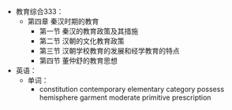 - 教育综合333：
	- 第四章 秦汉时期的教育
		- 第一节 秦汉的教育政策及其措施
		- 第二节 汉朝的文化教育政策
		- 第三节 汉朝学校教育的发展和经学教育的特点
		- 第四节 董仲舒的教育思想
- 英语：
	- 单词：
		- constitution
		  contemporary
		  elementary
		  category
		  possess
		  hemisphere
		  garment
		  moderate
		  primitive
		  prescription